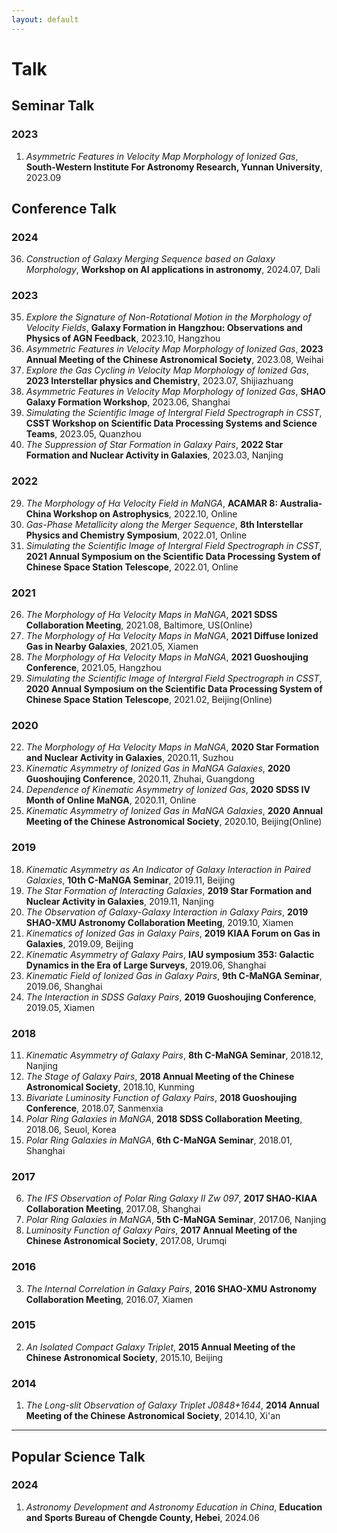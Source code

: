 ```yaml
---
layout: default
---
```


# Talk

## Seminar Talk

### 2023

1. *Asymmetric Features in Velocity Map Morphology of Ionized Gas*, **South-Western Institute For Astronomy Research, Yunnan University**, 2023.09

## Conference Talk

### 2024

36. *Construction of Galaxy Merging Sequence based on Galaxy Morphology*, **Workshop on AI applications in astronomy**, 2024.07, Dali

### 2023

35. *Explore the Signature of Non-Rotational Motion in the Morphology of Velocity Fields*, **Galaxy Formation in Hangzhou: Observations and Physics of AGN Feedback**, 2023.10, Hangzhou
34. *Asymmetric Features in Velocity Map Morphology of Ionized Gas*, **2023 Annual Meeting of the Chinese Astronomical Society**, 2023.08, Weihai
33. *Explore the Gas Cycling in Velocity Map Morphology of Ionized Gas*, **2023 Interstellar physics and Chemistry**, 2023.07, Shijiazhuang
32. *Asymmetric Features in Velocity Map Morphology of Ionized Gas*, **SHAO Galaxy Formation Workshop**, 2023.06, Shanghai
31. *Simulating the Scientific Image of Intergral Field Spectrograph in CSST*, **CSST Workshop on Scientific Data Processing Systems and Science Teams**, 2023.05, Quanzhou
30. *The Suppression of Star Formation in Galaxy Pairs*, **2022 Star Formation and Nuclear Activity in Galaxies**, 2023.03, Nanjing

### 2022

29. *The Morphology of Hα Velocity Field in MaNGA*, **ACAMAR 8: Australia-China Workshop on Astrophysics**, 2022.10, Online
28. *Gas-Phase Metallicity along the Merger Sequence*, **8th Interstellar Physics and Chemistry Symposium**, 2022.01, Online
27. *Simulating the Scientific Image of Intergral Field Spectrograph in CSST*, **2021 Annual Symposium on the Scientific Data Processing System of Chinese Space Station Telescope**, 2022.01, Online

### 2021

26. *The Morphology of Hα Velocity Maps in MaNGA*, **2021 SDSS Collaboration Meeting**, 2021.08, Baltimore, US(Online)
25. *The Morphology of Hα Velocity Maps in MaNGA*, **2021 Diffuse Ionized Gas in Nearby Galaxies**, 2021.05, Xiamen
24. *The Morphology of Hα Velocity Maps in MaNGA*, **2021 Guoshoujing Conference**, 2021.05, Hangzhou
23. *Simulating the Scientific Image of Intergral Field Spectrograph in CSST*, **2020 Annual Symposium on the Scientific Data Processing System of Chinese Space Station Telescope**, 2021.02, Beijing(Online)

### 2020

22. *The Morphology of Hα Velocity Maps in MaNGA*, **2020 Star Formation and Nuclear Activity in Galaxies**, 2020.11, Suzhou
21. *Kinematic Asymmetry of Ionized Gas in MaNGA Galaxies*, **2020 Guoshoujing Conference**, 2020.11, Zhuhai, Guangdong
20. *Dependence of Kinematic Asymmetry of Ionized Gas*, **2020 SDSS IV Month of Online MaNGA**, 2020.11, Online
19. *Kinematic Asymmetry of Ionized Gas in MaNGA Galaxies*, **2020 Annual Meeting of the Chinese Astronomical Society**, 2020.10, Beijing(Online)

### 2019

18. *Kinematic Asymmetry as An Indicator of Galaxy Interaction in Paired Galaxies*, **10th C-MaNGA Seminar**, 2019.11, Beijing
17. *The Star Formation of Interacting Galaxies*, **2019 Star Formation and Nuclear Activity in Galaxies**, 2019.11, Nanjing
16. *The Observation of Galaxy-Galaxy Interaction in Galaxy Pairs*, **2019 SHAO-XMU Astronomy Collaboration Meeting**, 2019.10, Xiamen
15. *Kinematics of Ionized Gas in Galaxy Pairs*, **2019 KIAA Forum on Gas in Galaxies**, 2019.09, Beijing
14. *Kinematic Asymmetry of Galaxy Pairs*, **IAU symposium 353: Galactic Dynamics in the Era of Large Surveys**, 2019.06, Shanghai
13. *Kinematic Field of Ionized Gas in Galaxy Pairs*, **9th C-MaNGA Seminar**, 2019.06, Shanghai
12. *The Interaction in SDSS Galaxy Pairs*, **2019 Guoshoujing Conference**, 2019.05, Xiamen

### 2018

11. *Kinematic Asymmetry of Galaxy Pairs*, **8th C-MaNGA Seminar**, 2018.12, Nanjing
10. *The Stage of Galaxy Pairs*, **2018 Annual Meeting of the Chinese Astronomical Society**, 2018.10, Kunming
9. *Bivariate Luminosity Function of Galaxy Pairs*, **2018 Guoshoujing Conference**, 2018.07, Sanmenxia
8. *Polar Ring Galaxies in MaNGA*, **2018 SDSS Collaboration Meeting**, 2018.06, Seuol, Korea
7. *Polar Ring Galaxies in MaNGA*, **6th C-MaNGA Seminar**, 2018.01, Shanghai

### 2017

6. *The IFS Observation of Polar Ring Galaxy II Zw 097*, **2017 SHAO-KIAA Collaboration Meeting**, 2017.08, Shanghai
5. *Polar Ring Galaxies in MaNGA*, **5th C-MaNGA Seminar**, 2017.06, Nanjing
4. *Luminosity Function of Galaxy Pairs*, **2017 Annual Meeting of the Chinese Astronomical Society**, 2017.08, Urumqi

### 2016

3. *The Internal Correlation in Galaxy Pairs*, **2016 SHAO-XMU Astronomy Collaboration Meeting**, 2016.07, Xiamen

### 2015

2. *An Isolated Compact Galaxy Triplet*, **2015 Annual Meeting of the Chinese Astronomical Society**, 2015.10, Beijing

### 2014

1. *The Long-slit Observation of Galaxy Triplet J0848+1644*, **2014 Annual Meeting of the Chinese Astronomical Society**, 2014.10, Xi'an

----

## Popular Science Talk

### 2024

1. *Astronomy Development and Astronomy Education in China*, **Education and Sports Bureau of Chengde County, Hebei**, 2024.06